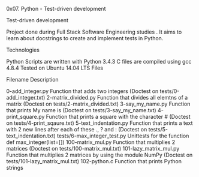 0x07. Python - Test-driven development

Test-driven development

Project done during Full Stack Software Engineering studies . It aims to learn about docstrings to create and implement tests in Python.

Technologies

Python Scripts are written with Python 3.4.3
C files are compiled using gcc 4.8.4
Tested on Ubuntu 14.04 LTS
Files

Filename	                        Description

0-add_integer.py	              Function that adds two integers (Doctest on tests/0-add_integer.txt)
2-matrix_divided.py	            Function that divides all elemtns of a matrix (Doctest on tests/2-matrix_divided.txt)
3-say_my_name.py	              Function that prints My name is <first name> <last name> (Doctest on tests/3-say_my_name.txt)
4-print_square.py	              Function that prints a square with the character # (Doctest on tests/4-print_sqaure.txt)
5-text_indentation.py	          Function that prints a text with 2 new lines after each of these ., ? and : (Doctest on tests/5-text_indentation.txt)
tests/6-max_integer_test.py	    Unittests for the function def max_integer(list=[])
100-matrix_mul.py	              Function that multiplies 2 matrices (Doctest on tests/100-matrix_mul.txt)
101-lazy_matrix_mul.py	        Function that multiplies 2 matrices by using the module NumPy (Doctest on tests/101-lazy_matrix_mul.txt)
102-python.c	                  Function that prints Python strings
